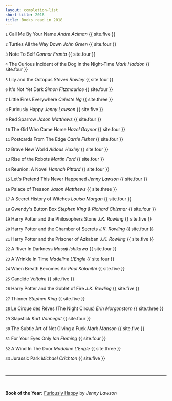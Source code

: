 ```yaml
---
layout: completion-list
short-title: 2018
title: Books read in 2018
---
```


`1` Call Me By Your Name _Andre Aciman_ {{ site.five }}

`2` Turtles All the Way Down _John Green_ {{ site.four }}

`3` Note To Self _Connor Franta_ {{ site.four }}

`4` The Curious Incident of the Dog in the Night-Time _Mark Haddon_ {{ site.four }}

`5` Lily and the Octopus _Steven Rowley_ {{ site.four }}

`6` It's Not Yet Dark _Simon Fitzmaurice_ {{ site.four }}

`7` Little Fires Everywhere _Celeste Ng_ {{ site.three }}

`8` Furiously Happy _Jenny Lawson_ {{ site.five }}

`9` Red Sparrow _Jason Matthews_ {{ site.four }}

`10` The Girl Who Came Home _Hazel Gaynor_ {{ site.four }}

`11` Postcards From The Edge _Carrie Fisher_ {{ site.four }}

`12` Brave New World _Aldous Huxley_ {{ site.four }}

`13` Rise of the Robots _Martin Ford_ {{ site.four }}

`14` Reunion: A Novel _Hannah Pittard_ {{ site.four }}

`15` Let's Pretend This Never Happened _Jenny Lawson_ {{ site.four }}

`16` Palace of Treason _Jason Matthews_ {{ site.three }}

`17` A Secret History of Witches _Louisa Morgan_ {{ site.four }}

`18` Gwendy's Button Box _Stephen King & Richard Chizmar_ {{ site.four }}

`19` Harry Potter and the Philosophers Stone  _J.K. Rowling_ {{ site.five }}

`20` Harry Potter and the Chamber of Secrets _J.K. Rowling_ {{ site.four }}

`21` Harry Potter and the Prisoner of Azkaban _J.K. Rowling_ {{ site.five }}

`22` A River In Darkness _Masaji Ishikawa_ {{ site.four }}

`23` A Wrinkle In Time _Madeline L'Engle_ {{ site.four }}

`24` When Breath Becomes Air _Paul Kalanithi_ {{ site.five }}

`25` Candide  _Voltaire_ {{ site.five }}

`26` Harry Potter and the Goblet of Fire _J.K. Rowling_ {{ site.five }}

`27` Thinner _Stephen King_ {{ site.five }}

`28` Le Cirque des Rêves (The Night Circus) _Erin Morgenstern_ {{ site.three }}

`29` Slapstick _Kurt Vonnegut_ {{ site.four }}

`30` The Subtle Art of Not Giving a Fuck _Mark Manson_ {{ site.five }}

`31` For Your Eyes Only _Ian Fleming_ {{ site.four }}

`32` A Wind In The Door _Madeline L'Engle_ {{ site.three }}

`33` Jurassic Park _Michael Crichton_ {{ site.five }}

<br>
<hr>
<br>

<b>Book of the Year:</b> <a href="https://www.amazon.com/Furiously-Happy-Funny-Horrible-Things/dp/1250077028/ref=tmm_pap_swatch_0?_encoding=UTF8&qid=&sr=">Furiously Happy</a> by _Jenny Lawson_
